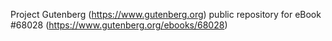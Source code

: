 Project Gutenberg (https://www.gutenberg.org) public repository for
eBook #68028 (https://www.gutenberg.org/ebooks/68028)
